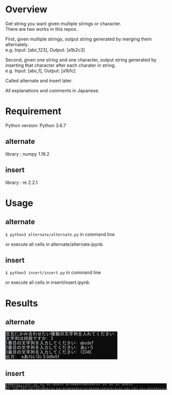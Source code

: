 # Overview
Get string you want given multiple strings or character.   
There are two works in this repos..  

First, given multiple strings, output string generated by merging them alternately.  
e.g. Input: [abc,123], Output: [a1b2c3]  

Second, given one string and one character, output string generated by inserting that character after each charater in string.  
e.g. Input: [abc,1], Output: [a1b1c]  

Called alternate and insert later.  

All explanations and comments in Japanese.  

# Requirement
Python version: Python 3.6.7  

## alternate
library : numpy 1.16.2  

## insert
library : re 2.2.1  

# Usage
## alternate
`$ python3 alternate/alternate.py` in command line

or
execute all cells in alternate/alternate.ipynb

## insert
`$ python3 insert/insert.py` in command line

or
execute all cells in insert/insert.ipynb

# Results
## alternate
<img  src=alternate/results_alternate.png width=350>

## insert
<img  src=insert/results_insert.png width=800>
